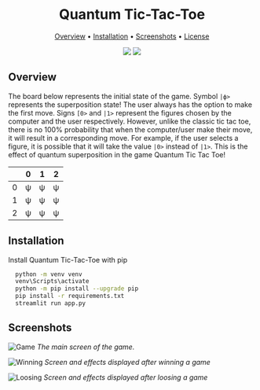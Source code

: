 <h1 align="center">Quantum Tic-Tac-Toe</h1>

<p align="center">
  <a href="#overview">Overview</a> •
  <a href="#installation">Installation</a> •
  <a href="#screenshots">Screenshots</a> •
  <a href="#license">License</a>
</p>

<p align="center">
  <img src="https://img.shields.io/badge/License-MIT-yellow.svg" />
  <img src="https://img.shields.io/badge/Author-SmartMatt-blue" />
</p>

## Overview
The board below represents the initial state of the game. Symbol `|ф>` represents the superposition state! The user always has the option to make the first move. Signs `[0>` and `|1>` represent the figures chosen by the computer and the user respectively. However, unlike the classic tic tac toe, there is no 100% probability that when the computer/user make their move, it will result in a corresponding move. For example, if the user selects a figure, it is possible that it will take the value `|0>` instead of `|1>`. This is the effect of quantum superposition in the game Quantum Tic Tac Toe!

|   | 0 | 1 | 2 | 
| - | - | - | - |
| 0 | ψ | ψ | ψ |
| 1 | ψ | ψ | ψ |
| 2 | ψ | ψ | ψ |

## Installation
Install Quantum Tic-Tac-Toe with pip

```bash
  python -m venv venv
  venv\Scripts\activate
  python -m pip install --upgrade pip
  pip install -r requirements.txt
  streamlit run app.py
```
    
## Screenshots
![Game](https://smartmatt.pl/github/quantum-tic-tac-toe/quantum-tic-tac-toe-game.png)
*The main screen of the game.*

![Winning](https://smartmatt.pl/github/quantum-tic-tac-toe/quantum-tic-tac-toe-won.png)
*Screen and effects displayed after winning a game*

![Loosing](https://smartmatt.pl/github/quantum-tic-tac-toe/quantum-tic-tac-toe-lose.png)
*Screen and effects displayed after loosing a game*
